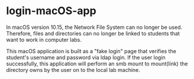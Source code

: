 # login-macOS-app

  In macOS version 10.15, the Network File System can no longer be used. Therefore, files and directories can no longer be linked to students that want to work in 
computer labs.

  This macOS application is built as a "fake login" page that verifies the student's username and password via ldap login. If the user login successfully, this 
application will perform an smb mount to mount(link) the directory owns by the user on to the local lab machine.
